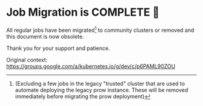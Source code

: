 # Job Migration is COMPLETE 🎉

All regular jobs have been migrated[^1] to community clusters or removed and this document is now obsolete.

Thank you for your support and patience.


Original context: https://groups.google.com/a/kubernetes.io/g/dev/c/p6PAML90ZOU

[^1]: (Excluding a few jobs in the legacy "trusted" cluster that are used to automate deploying the legacy prow instance. These will be removed immediately before migrating the prow deployment)
 